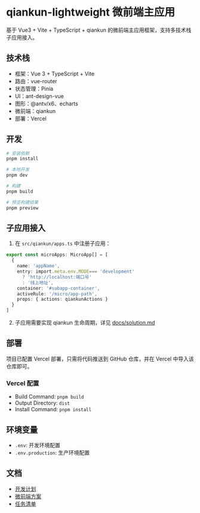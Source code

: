 # qiankun-lightweight 微前端主应用

基于 Vue3 + Vite + TypeScript + qiankun 的微前端主应用框架，支持多技术栈子应用接入。

## 技术栈

- 框架：Vue 3 + TypeScript + Vite
- 路由：vue-router
- 状态管理：Pinia
- UI：ant-design-vue
- 图形：@antv/x6、echarts
- 微前端：qiankun
- 部署：Vercel

## 开发

```bash
# 安装依赖
pnpm install

# 本地开发
pnpm dev

# 构建
pnpm build

# 预览构建结果
pnpm preview
```

## 子应用接入

1. 在 `src/qiankun/apps.ts` 中注册子应用：

```ts
export const microApps: MicroApp[] = [
  {
    name: 'appName',
    entry: import.meta.env.MODE=== 'development' 
      ? 'http://localhost:端口号' 
      : '线上地址',
    container: '#subapp-container',
    activeRule: '/micro/app-path',
    props: { actions: qiankunActions }
  }
]
```

2. 子应用需要实现 qiankun 生命周期，详见 [docs/solution.md](docs/solution.md)

## 部署

项目已配置 Vercel 部署，只需将代码推送到 GitHub 仓库，并在 Vercel 中导入该仓库即可。

### Vercel 配置

- Build Command: `pnpm build`
- Output Directory: `dist`
- Install Command: `pnpm install`

## 环境变量

- `.env`: 开发环境配置
- `.env.production`: 生产环境配置

## 文档

- [开发计划](docs/plan.md)
- [微前端方案](docs/solution.md)
- [任务清单](docs/tasks.md)